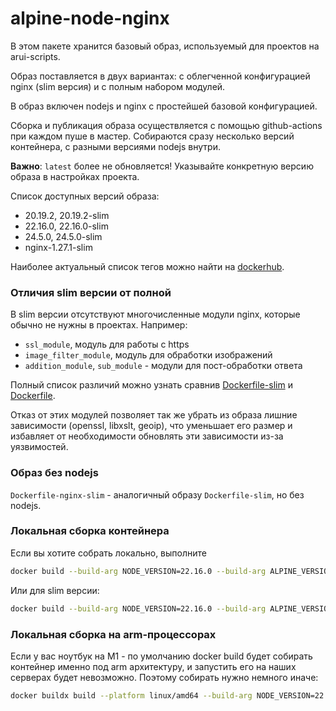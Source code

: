 alpine-node-nginx
===

В этом пакете хранится базовый образ, используемый для проектов на arui-scripts.

Образ поставляется в двух вариантах: с облегченной конфигурацией nginx (slim версия) и с полным набором модулей.

В образ включен nodejs и nginx с простейшей базовой конфигурацией.

Сборка и публикация образа осуществляется с помощью github-actions при каждом пуше в мастер.
Собираются сразу несколько версий контейнера, с разными версиями nodejs внутри.

**Важно**: `latest` более не обновляется! Указывайте конкретную версию образа в настройках проекта.

Список доступных версий образа:
- 20.19.2, 20.19.2-slim
- 22.16.0, 22.16.0-slim
- 24.5.0, 24.5.0-slim
- nginx-1.27.1-slim

Наиболее актуальный список тегов можно найти на [dockerhub](https://hub.docker.com/r/alfabankui/arui-scripts/tags).


### Отличия slim версии от полной
В slim версии отсутствуют многочисленные модули nginx, которые обычно не нужны в проектах. Например:

- `ssl_module`, модуль для работы с https
- `image_filter_module`, модуль для обработки изображений
- `addition_module`, `sub_module` - модули для пост-обработки ответа

Полный список различий можно узнать сравнив [Dockerfile-slim](Dockerfile-slim) и [Dockerfile](Dockerfile).

Отказ от этих модулей позволяет так же убрать из образа лишние зависимости (openssl, libxslt, geoip), что уменьшает его размер и избавляет от
необходимости обновлять эти зависимости из-за уязвимостей.

### Образ без nodejs

`Dockerfile-nginx-slim` - аналогичный образу `Dockerfile-slim`, но без nodejs.

### Локальная сборка контейнера
Если вы хотите собрать локально, выполните

```sh
docker build --build-arg NODE_VERSION=22.16.0 --build-arg ALPINE_VERSION=3.21 -t alfabankui/arui-scripts:test .
```
Или для slim версии:
```sh
docker build --build-arg NODE_VERSION=22.16.0 --build-arg ALPINE_VERSION=3.21 -t alfabankui/arui-scripts:test -f Dockerfile-slim .
```

### Локальная сборка на arm-процессорах
Если у вас ноутбук на M1 - по умолчанию docker build будет собирать контейнер именно под arm архитектуру, и запустить
его на наших серверах будет невозможно. Поэтому собирать нужно немного иначе:

```sh
docker buildx build --platform linux/amd64 --build-arg NODE_VERSION=22.16.0 --build-arg ALPINE_VERSION=3.21 -t alfabankui/arui-scripts:test -f Dockerfile-slim --load .
```
